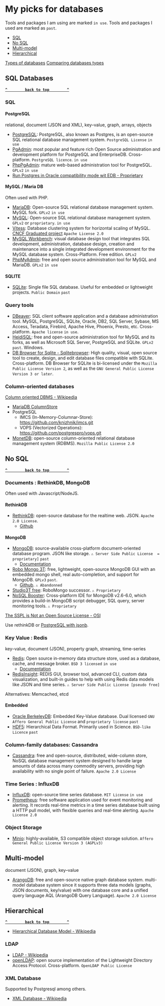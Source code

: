 # My picks for databases

Tools and packages I am using are marked `in use`.
Tools and packages I used are marked as `past`.

- [SQL](#sql)
- [No SQL](#no-sql)
- [Multi-model](#multi-model)
- [Hierarchical](#hierarchical)

[Types of databases](https://www.javatpoint.com/types-of-databases)
[Comparing databases types](https://www.prisma.io/dataguide/intro/comparing-database-types)

## SQL Databases ##
**[`^        back to top        ^`](#)**

### SQL ###

#### PostgreSQL ####
relational, document (JSON and XML), key–value, graph, arrays, objects

- [PostgreSQL](https://www.postgresql.org/): PostgreSQL, also known as Postgres, is an open-source SQL relational database management system. `PostgreSQL License` `in use`
- [PgAdmin](https://www.pgadmin.org/): most popular and feature rich Open Source administration and development platform for PostgreSQL and EnterpriseDB. Cross-platform. `PostgreSQL licence`. `in use`
- [PhpPgAdmin](https://github.com/phppgadmin/phppgadmin): mature web-based administration tool for PostgreSQL. `GPLv2` `in use`
- [Run Postgres in Oracle compatibility mode wit EDB - Proprietary](https://www.enterprisedb.com/postgres-tutorials/how-run-postgres-oracle-compatibility-mode)

#### MySQL / Maria DB ####

Often used with PHP.

- [MariaDB](https://mariadb.org/): Open-source SQL relational database management system. MySQL fork. `GPLv2` `in use`
- [MySQL](https://www.mysql.com/): Open-source SQL relational database management system. `GPLv2` or `proprietary`. `in use`
- [Vitess](https://vitess.io/): Database clustering system for horizontal scaling of MySQL. [CNCF Graduated project](https://www.cncf.io/projects/vitess/) `Apache License 2.0`
- [MySQL Workbench](https://www.mysql.com/products/workbench/): visual database design tool that integrates SQL development, administration, database design, creation and maintenance into a single integrated development environment for the MySQL database system. Cross-Platform. Free edition. `GPLv2`
- [PhpMyAdmin](https://www.phpmyadmin.net/): free and open source administration tool for MySQL and MariaDB. `GPLv2` `in use`

#### SQLITE ####
- [SQLite](https://www.sqlite.org/index.html): Single file SQL database. Useful for embedded or lightweight projects. `Public Domain` `past`

### Query tools ###
- [DBeaver](https://dbeaver.io/): SQL client software application and a database administration tool. MySQL, PostgreSQL, SQLite, Oracle, DB2, SQL Server, Sybase, MS Access, Teradata, Firebird, Apache Hive, Phoenix, Presto, etc. Cross-platform. `Apache license` `in use`. 
- [HeidiSQL](https://www.heidisql.com/): free and open-source administration tool for MySQL and its forks, as well as Microsoft SQL Server, PostgreSQL and SQLite. `GPLv2` `past`. Windows.
- [DB Browser for Sqlite - Sqlitebrowser](https://sqlitebrowser.org/about/): High quality, visual, open source tool to create, design, and edit database files compatible with SQLite. Cross-platform. DB Browser for SQLite is bi-licensed under the `Mozilla Public License Version 2`, as well as the `GNU General Public License Version 3 or later`.

### Column-oriented databases ###
[Column oriented DBMS - Wikipedia](https://en.wikipedia.org/wiki/Column-oriented_DBMS)
- [MariaDB ColumnStore](https://mariadb.com/kb/en/mariadb-columnstore/)
- PostgreSQL
  * IMCS (In-Memory-Columnar-Store): https://github.com/knizhnik/imcs.git
  * VOPS (Vectorized Operations): https://github.com/postgrespro/vops.git
- [MonetDB](https://www.monetdb.org/):  open-source column-oriented relational database management system (RDBMS). `Mozilla Public License 2.0`

## No SQL ##
**[`^        back to top        ^`](#)**

### Documents : RethinkDB, MongoDB ###
Often used with Javascript/NodeJS.

#### RethinkDB ####
- [RethinkDB](https://rethinkdb.com/): open-source database for the realtime web. JSON. `Apache 2.0 License`.
  * [Github](https://github.com/rethinkdb/rethinkdb)

#### MongoDB ####
- [MongoDB](https://www.mongodb.com/): source-available cross-platform document-oriented database program. JSON like storage. `⚠ Server Side Public License  = proprietary]` `past`
  * [Documentation](https://www.mongodb.com/docs/)
- [Robo Mongo 3T](https://robomongo.org/): free, lightweight, open-source MongoDB GUI with an embedded mongo shell, real auto-completion, and support for MongoDB. `GPLv3` `past`. 
  * [Github](https://github.com/Studio3T/robomongo). `⚠ Abandonned`
- [Studio3T free](https://studio3t.com/free): RoboMongo successor. `⚠ Proprietary`
- [NoSQL Booster](https://nosqlbooster.com/): Cross-platform IDE for MongoDB v2.6-6.0, which provides a build-in MongoDB script debugger, SQL query, server monitoring tools. `⚠ Proprietary`

[The SSPL is Not an Open Source License - OSI ](https://opensource.org/node/1099)

Use rethinkDB or [PostgreSQL with jsonb](https://www.postgresql.org/docs/9.5/functions-json.html).

### Key Value : Redis ###

key–value, document (JSON), property graph, streaming, time-series

- [Redis](https://redis.io/): Open source in-memory data structure store, used as a database, cache, and message broker. `BSD 3 licensed` `in use`
  * [Documentation](https://redis.io/docs/)
- [RedisInsight](https://redis.com/redis-enterprise/redis-insight/#insight-form): REDIS GUI, browser tool, advanced CLI, custom data visualization, and built-in guides to help with using Redis data models like JSON and time series. `⚠ Server Side Public License [pseudo free]`

Alternatives: Memcached, etcd

#### Embedded ####
- [Oracle BerkeleyDB](https://www.oracle.com/fr/database/technologies/related/berkeleydb.html): Embedded Key-Value database. Dual licensed `GNU Affero General Public License` and `proprietary license` `past`
- [HDF5](https://www.hdfgroup.org/solutions/hdf5/): Hierarchical Data Format. Primarily used in Science. `BSD-like Licence` `past`

### Column-family databases: Cassandra ###
- [Cassandra](https://cassandra.apache.org/_/index.html): free and open-source, distributed, wide-column store, NoSQL database management system designed to handle large amounts of data across many commodity servers, providing high availability with no single point of failure. `Apache 2.0 License`

### Time Series : InfluxDB ###
- [InfluxDB](https://www.influxdata.com/): open-source time series database. `MIT License` `in use`
- [Prometheus](https://prometheus.io/): free software application used for event monitoring and alerting. It records real-time metrics in a time series database built using a HTTP pull model, with flexible queries and real-time alerting. `Apache License 2.0`

### Object Storage ###
- [Minio](https://min.io/): highly-available, S3 compatible object storage solution. `Affero General Public License Version 3 (AGPLv3)`

## Multi-model ##
document (JSON), graph, key–value
- [ArangoDB](https://www.arangodb.com/): free and open-source native graph database system. multi-model database system since it supports three data models (graphs, JSON documents, key/value) with one database core and a unified query language AQL (ArangoDB Query Language). `Apache 2.0 License`

## Hierarchical ##
**[`^        back to top        ^`](#)**
- [Hierarchical Database Model - Wikipedia](https://en.wikipedia.org/wiki/Hierarchical_database_model)
### LDAP ###
- [LDAP - Wikipedia](https://en.wikipedia.org/wiki/Lightweight_Directory_Access_Protocol)
- [openLDAP](https://www.openldap.org/): open source implementation of the Lightweight Directory Access Protocol. Cross-platform. `OpenLDAP Public License`
### XML Database ###
Supported by Postgresql among others.
- [XML Database - Wikipedia](https://en.wikipedia.org/wiki/XML_database)




